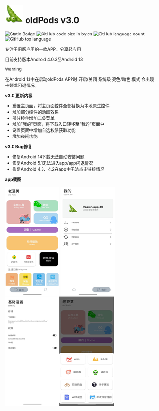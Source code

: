 #  <img src="image/oldFods.png" width="60" height="60"> oldPods v3.0

![Static Badge](https://img.shields.io/badge/build-passing-brightgreen) ![GitHub code size in bytes](https://img.shields.io/github/languages/code-size/suncosmos/oldpods) ![GitHub language count](https://img.shields.io/github/languages/count/suncosmos/oldpods)
![GitHub top language](https://img.shields.io/github/languages/top/suncosmos/oldpods)

专注于旧版应用的一款APP，分享轻应用

目前支持版本Android 4.0.3至Android 13

> [!WARNING]
> 在Android 13中在启动oldPods APP时 开启/关闭 系统级 亮色/暗色 模式 会出现卡顿或闪退情况。

**v3.0 更新内容**
- 重置主页面，将主页面控件全部替换为本地原生控件
- 增加部分控件的动画效果
- 部分控件增加二级菜单
- 增加”我的“页面，将下载入口转移至”我的“页面中
- 设置页面中增加自选权限获取功能
- 增加夜间功能

**v3.0 Bug修复**
- 修复Android 14下载无法自动安装问题
- 修复Android 5.1无法进入app/app闪退情况
- 修复Android 4.3、4.2在app中无法点击链接情况

**app截图**

<img src="image/1.jpg" width="180" height="360"> <img src="image/3.jpg" width="180" height="360"> <img src="image/2.jpg" width="180" height="360"><img src="image/4.jpg" width="180" height="360">

